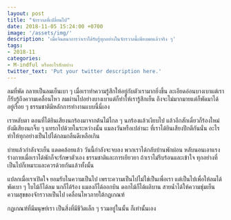 ```yaml
---
layout: post
title: "จักรวาลที่เปลี่ยนไป"
date: 2018-11-05 15:24:00 +0700
image: '/assets/img/'
description: 'เมื่อจินตนาการว่าเราได้รับรู้ทุกอย่างในจักรวาลนี้เพียงพอแล้วจริง ๆ'
tags:
- 2018-11
categories:
- M-indful หรืออะไรสักอย่าง
twitter_text: 'Put your twitter description here.'
---
```

ลมที่พัด กลายเป็นลมเย็นเบา ๆ เมื่อเราทำความรู้สึกให้อยู่กับตัวเรามากยิ่งขึ้น ละเอียดอ่อนบางเบาแต่เราก็รับรู้ถึงความเคลื่อนไหว ลมผ่านไปอย่างบางเบาแต่ก็ทำให้เรารู้สึกเย็น ถึงจะไม่มากมายแต่ก็พัดมาได้อยู่เรื่อย ๆ ธรรมชาติมีหลักการทำงานแบบนี้นี่เอง

เราหลับตา ตอนที่ได้ยินเสียงนกร้องมาจากต้นไม้ไกล ๆ นกร้องแล้วเงียบไป แล้วอีกสักเดี๋ยวก็ร้องใหม่ ยังมีเสียงนกจิ๊บ ๆ แทรกไปด้วยในระหว่างนั้น แมลงวันหรือเปล่านะ ที่เราได้ยินเสียงปีกตีกันนั่น อะไรทำให้ทุกอย่างเป็นไปได้กลมกลืนดีเหลือเกิน

บ่ายแล้วกำลังจะเย็น แดดคล้อยแล้ว วันนี้กำลังจะจบลง พวกเราได้กลับบ้านพักผ่อน หลับนอนเอาแรง ร่างกายเมื่อเราได้พักก็จะรักษาตัวเอง ธรรมชาติและการเยียวยา ถ้าเราไม่รีบร้อนและเข้าใจ ทุกอย่างที่เป็นไปก็เหมาะและควรด้วยกันแล้วทั้งนั้น

แปลกเมื่อเราเปิดใจ ยอมรับในความเป็นไป เพราะความเป็นไปไม่ใช่เป็นเพื่อเรา แต่เป็นไปเพื่อให้ลมได้พัดเบา ๆ ใบไม้ก็ได้ลม นกก็ได้ร้อง แมลงก็ได้ออกบิน ดอกไม้ก็ได้ผลิบาน สายน้ำได้ให้ความชุ่มเย็น ความสุขของจักรวาลเป็นไป เคลื่อนไหวภายใต้กฏเกณฑ์

กฏเกณฑ์ที่มีมนุษย์เรา เป็นสิ่งที่มีชีวิตเล็ก ๆ รวมอยู่ในนั้น ก็เท่านั้นเอง
